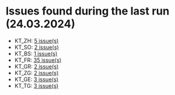 # Issues found during the last run (24.03.2024)

- KT_ZH: [5 issue(s)](tools/KT_ZH_errors.csv)
- KT_SO: [2 issue(s)](tools/KT_SO_errors.csv)
- KT_BS: [1 issue(s)](tools/KT_BS_errors.csv)
- KT_FR: [35 issue(s)](tools/KT_FR_errors.csv)
- KT_GR: [2 issue(s)](tools/KT_GR_errors.csv)
- KT_ZG: [2 issue(s)](tools/KT_ZG_errors.csv)
- KT_GE: [3 issue(s)](tools/KT_GE_errors.csv)
- KT_TG: [3 issue(s)](tools/KT_TG_errors.csv)
